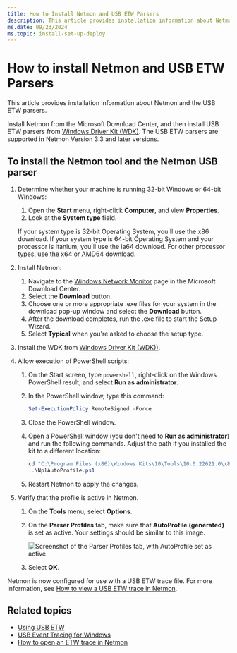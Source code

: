 ```yaml
---
title: How to Install Netmon and USB ETW Parsers
description: This article provides installation information about Netmon and the USB ETW parsers.
ms.date: 09/23/2024
ms.topic: install-set-up-deploy
---
```


# How to install Netmon and USB ETW Parsers

This article provides installation information about Netmon and the USB ETW parsers.

Install Netmon from the Microsoft Download Center, and then install USB ETW parsers from [Windows Driver Kit (WDK)](../download-the-wdk.md). The USB ETW parsers are supported in Netmon Version 3.3 and later versions.

## To install the Netmon tool and the Netmon USB parser

1. Determine whether your machine is running 32-bit Windows or 64-bit Windows:

    1. Open the **Start** menu, right-click **Computer**, and view **Properties**.
    1. Look at the **System type** field.

    If your system type is 32-bit Operating System, you'll use the x86 download. If your system type is 64-bit Operating System and your processor is Itanium, you'll use the ia64 download. For other processor types, use the x64 or AMD64 download.

1. Install Netmon:
    1. Navigate to the [Windows Network Monitor](https://www.microsoft.com/download/details.aspx?id=4865) page in the Microsoft Download Center.
    1. Select the **Download** button.
    1. Choose one or more appropriate .exe files for your system in the download pop-up window and select the **Download** button.
    1. After the download completes, run the .exe file to start the Setup Wizard.
    1. Select **Typical** when you're asked to choose the setup type.

1. Install the WDK from [Windows Driver Kit (WDK))](../download-the-wdk.md).
1. Allow execution of PowerShell scripts:
    1. On the Start screen, type `powershell`, right-click on the Windows PowerShell result, and select **Run as administrator**.
    1. In the PowerShell window, type this command:

        ```powershell
        Set-ExecutionPolicy RemoteSigned -Force
        ```

    1. Close the PowerShell window.
    1. Open a PowerShell window (you don't need to **Run as administrator**) and run the following commands. Adjust the path if you installed the kit to a different location:

        ```powershell
        cd "C:\Program Files (x86)\Windows Kits\10\Tools\10.0.22621.0\x86\Network Monitor Parsers\usb"
        ..\NplAutoProfile.ps1
        ```

    1. Restart Netmon to apply the changes.

1. Verify that the profile is active in Netmon.
    1. On the **Tools** menu, select **Options**.
    1. On the **Parser Profiles** tab, make sure that **AutoProfile (generated)** is set as active. Your settings should be similar to this image.

        ![Screenshot of the Parser Profiles tab, with AutoProfile set as active.](images/netmon-parsers1.png)

    1. Select **OK**.

Netmon is now configured for use with a USB ETW trace file. For more information, see [How to view a USB ETW trace in Netmon](how-to-examining-a-trace-file-by-using-netmon.md).

## Related topics

- [Using USB ETW](using-usb-etw.md)
- [USB Event Tracing for Windows](usb-event-tracing-for-windows.md)
- [How to open an ETW trace in Netmon](how-to-examining-a-trace-file-by-using-netmon.md)
